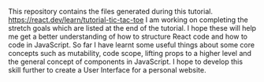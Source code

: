This repository contains the files generated during this tutorial.
https://react.dev/learn/tutorial-tic-tac-toe
I am working on completing the stretch goals which are listed at the end of the tutorial. 
I hope these will help me get a better understanding of how to structure React code and how to code in JavaScript.
So far I have learnt some useful things about some core concepts such as mutability, code scope, lifting props to a higher level and the general concept of components in JavaScript.
I hope to develop this skill further to create a User Interface for a personal website.
